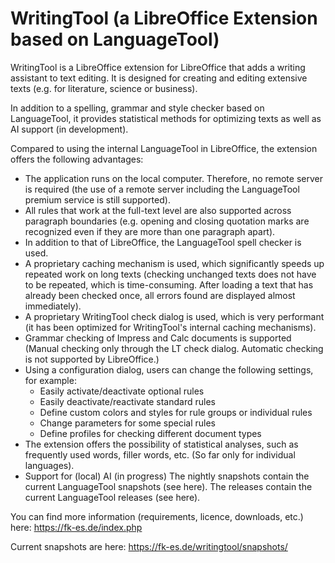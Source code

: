 # WritingTool (a LibreOffice Extension based on LanguageTool) 



WritingTool is a LibreOffice extension for LibreOffice that adds a writing assistant to text editing. It is designed for creating and editing extensive texts (e.g. for literature, science or business).

In addition to a spelling, grammar and style checker based on LanguageTool, it provides statistical methods for optimizing texts as well as AI support (in development).

Compared to using the internal LanguageTool in LibreOffice, the extension offers the following advantages:

* The application runs on the local computer. Therefore, no remote server is required (the use of a remote server including the LanguageTool premium service is still supported).
* All rules that work at the full-text level are also supported across paragraph boundaries (e.g. opening and closing quotation marks are recognized even if they are more than one paragraph apart).
* In addition to that of LibreOffice, the LanguageTool spell checker is used.
* A proprietary caching mechanism is used, which significantly speeds up repeated work on long texts (checking unchanged texts does not have to be repeated, which is time-consuming. After loading a text that has already been checked once, all errors found are displayed almost immediately).
* A proprietary WritingTool check dialog is used, which is very performant (it has been optimized for WritingTool's internal caching mechanisms).
* Grammar checking of Impress and Calc documents is supported (Manual checking only through the LT check dialog. Automatic checking is not supported by LibreOffice.)
* Using a configuration dialog, users can change the following settings, for example:
  * Easily activate/deactivate optional rules
  * Easily deactivate/reactivate standard rules
  * Define custom colors and styles for rule groups or individual rules
  * Change parameters for some special rules
  * Define profiles for checking different document types
* The extension offers the possibility of statistical analyses, such as frequently used words, filler words, etc. (So far only for individual languages).
* Support for (local) AI (in progress) The nightly snapshots contain the current LanguageTool snapshots (see here). The releases contain the current LanguageTool releases (see here).

You can find more information (requirements, licence, downloads, etc.) here: https://fk-es.de/index.php

Current snapshots are here: https://fk-es.de/writingtool/snapshots/


